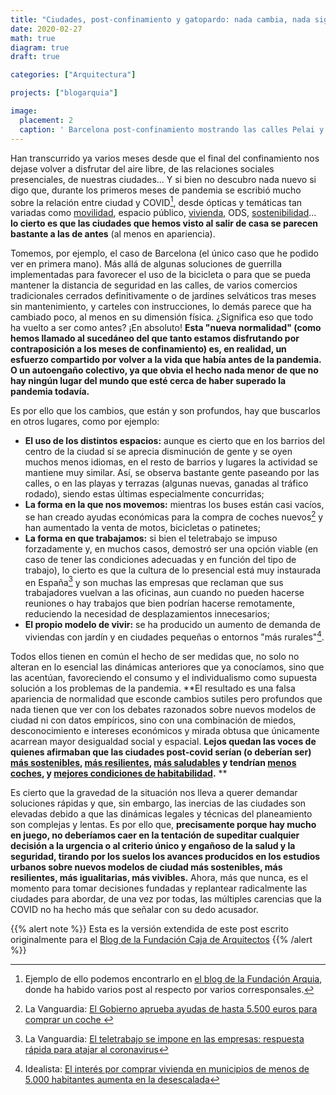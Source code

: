 ```yaml
---
title: "Ciudades, post-confinamiento y gatopardo: nada cambia, nada sigue igual. (versión extendida)"
date: 2020-02-27
math: true
diagram: true
draft: true

categories: ["Arquitectura"]

projects: ["blogarquia"]

image:
  placement: 2
  caption: ' Barcelona post-confinamiento mostrando las calles Pelai y Ronda Universitat (normalmente congestionadas) casi vacías y con ampliación provisional de aceras. Foto: Carlos Cámara'
---
```


Han transcurrido ya varios meses desde que el final del confinamiento nos dejase volver a disfrutar del aire libre, de las relaciones sociales presenciales, de nuestras ciudades... Y si bien no descubro nada nuevo si digo que, durante los primeros meses de pandemia se escribió mucho sobre la relación entre ciudad y COVID[^1], desde ópticas y temáticas tan variadas como <a href="https://blogfundacion.arquia.es/2020/04/covid19-y-movilidad/">movilidad</a>, espacio público, <a href="https://www.elperiodico.com/es/opinion/20200625/pacto-social-vivienda-articulo-eduardo-gonzalez-montserrat-pareja-eastaway-8014813">vivienda</a>, ODS, <a href="https://www.lavanguardia.com/natural/20200511/481086008891/supermanzana-covid-19-salvador-rueda-guim-costa.html">sostenibilidad</a>... **lo cierto es que las ciudades que hemos visto al salir de casa se parecen bastante a las de antes** (al menos en apariencia).

Tomemos, por ejemplo, el caso de Barcelona (el único caso que he podido ver en primera mano). Más allá de algunas soluciones de guerrilla implementadas para favorecer el uso de la bicicleta o para que se pueda mantener la distancia de seguridad en las calles, de varios comercios tradicionales cerrados definitivamente o de jardines selváticos tras meses sin mantenimiento, y carteles con instrucciones, lo demás parece que ha cambiado poco, al menos en su dimensión física. ¿Significa eso que todo ha vuelto a ser como antes? ¡En absoluto! **Esta "nueva normalidad" (como hemos llamado al sucedáneo del que tanto estamos disfrutando por contraposición a los meses de confinamiento) es, en realidad, un esfuerzo compartido por volver a la vida que había antes de la pandemia. O un autoengaño colectivo, ya que obvia el hecho nada menor de que no hay ningún lugar del mundo que esté cerca de haber superado la pandemia todavía.**

Es por ello que los cambios, que están y son profundos, hay que buscarlos en otros lugares, como por ejemplo:

* **El uso de los distintos espacios:** aunque es cierto que en los barrios del centro de la ciudad sí se aprecia disminución de gente y se oyen muchos menos idiomas, en el resto de barrios y lugares la actividad se mantiene muy similar. Así, se observa bastante gente paseando por las calles, o en las playas y terrazas (algunas nuevas, ganadas al tráfico rodado), siendo estas últimas especialmente concurridas;
* **La forma en la que nos movemos:** mientras los buses están casi vacíos,  se han creado ayudas económicas para la compra de coches nuevos[^2] y han aumentado la venta de motos, bicicletas o patinetes;
* **La forma en que trabajamos:** si bien el teletrabajo se impuso forzadamente y, en muchos casos, demostró ser una opción viable (en caso de tener las condiciones adecuadas y en función del tipo de trabajo), lo cierto es que la cultura de lo presencial está muy instaurada en España[^3] y son muchas las empresas que reclaman que sus trabajadores vuelvan a las oficinas, aun cuando no pueden hacerse reuniones o hay trabajos que bien podrían hacerse remotamente, reduciendo la necesidad de desplazamientos innecesarios;
* **El propio modelo de vivir:** se ha producido un aumento de demanda de viviendas con jardín y en ciudades pequeñas o entornos "más rurales"[^4].

Todos ellos tienen en común el hecho de ser medidas que, no solo no alteran en lo esencial las dinámicas anteriores que ya conocíamos, sino que las acentúan, favoreciendo el consumo y el individualismo como supuesta solución a los problemas de la pandemia. **El resultado es una falsa apariencia de normalidad que esconde cambios sutiles pero profundos que nada tienen que ver con los debates razonados sobre nuevos modelos de ciudad ni con datos empíricos, sino con una combinación de miedos, desconocimiento e intereses económicos y mirada obtusa que únicamente acarrean mayor desigualdad social y espacial. **Lejos quedan las voces de quienes afirmaban que las ciudades post-covid serían (o deberían ser) <a href="https://www.lavanguardia.com/local/barcelona/20200427/48740943226/barcelona-pandemia-coronavirus-covid-urbanismo-transformacion-arquitectos-urbanistas.html?facet=amp">más sostenibles</a>, <a href="https://theconversation.com/como-deben-ser-las-ciudades-sanas-y-resilientes-del-futuro-135801?utm_source=twitter&amp;utm_medium=bylinetwitterbutton">más resilientes</a>, <a href="https://www.escolasert.com/es/blog/casas-calles-barrios-y-ciudades-que-curan">más saludables</a> y tendrían <a href="https://www.eldiario.es/madrid/entrevista-ezquiaga_128_5956730.html">menos coches</a>, y <a href="https://elpais.com/elpais/2020/06/22/alterconsumismo/1592811834_935369.html?fbclid=IwAR38Aw5If7JBjOM6FrLU_hK60gFHzzIWEhndN0vvRLzinMitBqe-3MrjgGg">mejores condiciones de habitabilidad</a>.**
**

Es cierto que la gravedad de la situación nos lleva a querer demandar soluciones rápidas y que, sin embargo, las inercias de las ciudades son elevadas debido a que las dinámicas legales y técnicas del planeamiento son complejas y lentas. Es por ello que, **precisamente porque hay mucho en juego, no deberíamos caer en la tentación de supeditar cualquier decisión a la urgencia o al criterio único y engañoso de la salud y la seguridad, tirando por los suelos los avances producidos en los estudios urbanos sobre nuevos modelos de ciudad más sostenibles, más resilientes, más igualitarias, más vivibles.** Ahora, más que nunca, es el momento para tomar decisiones fundadas y replantear radicalmente las ciudades para abordar, de una vez por todas, las múltiples carencias que la COVID no ha hecho más que señalar con su dedo acusador.

{{% alert note %}}
Esta es la versión extendida de este post escrito originalmente para el [Blog de la Fundación Caja de Arquitectos](https://blogfundacion.arquia.es/2020/01/volver-12-anos-no-es-nada-o-si/)
{{% /alert %}}

[^1]: Ejemplo de ello podemos encontrarlo en [el blog de la Fundación Arquia](https://blogfundacion.arquia.es/?s=COVID&cat=&swp_category_limiter=0), donde ha habido varios post al respecto por varios corresponsales.
[^2]: La Vanguardia: <a href="https://www.lavanguardia.com/economia/20200616/481807009010/gobierno-aprueba-ayuda-hasta-5500-euros-comprar-coche.html">El Gobierno aprueba ayudas de hasta 5.500 euros para comprar un coche </a>
[^3]: La Vanguardia: <a href="https://www.lavanguardia.com/economia/20200314/474114767539/coronavirus-teletrabajo-espana-covid-19.html">El teletrabajo se impone en las empresas: respuesta rápida para atajar al coronavirus</a>
[^4]: Idealista: <a href="https://www.idealista.com/news/inmobiliario/vivienda/2020/08/11/786612-el-interes-por-comprar-vivienda-en-municipios-de-menos-de-5-000-habitantes-aumenta">El interés por comprar vivienda en municipios de menos de 5.000 habitantes aumenta en la desescalada</a>